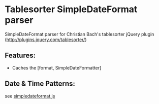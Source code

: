 # Tablesorter SimpleDateFormat parser

SimpleDateFormat parser for Christian Bach's tablesorter jQuery plugin (http://plugins.jquery.com/tablesorter/)


## Features:
- Caches the [format, SimpleDateFormatter]

## Date & Time Patterns:
see [simpledateformat.js](https://github.com/JorisAerts/simpledateformat.js)
